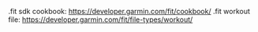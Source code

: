 .fit sdk cookbook: https://developer.garmin.com/fit/cookbook/
.fit workout file: https://developer.garmin.com/fit/file-types/workout/
